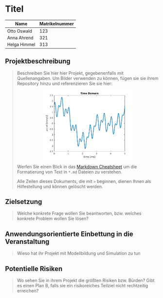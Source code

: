 # Titel 

| Name | Matrikelnummer |
| - | - |
| Otto Oswald | 123 |
| Anna Ahrend | 321 |
| Helga Himmel | 313 |

## Projektbeschreibung

> Beschreiben Sie hier hier Projekt, gegebenenfalls mit Quellenangaben. Um Bilder verwenden zu können, fügen sie sie ihrem Repository hinzu und referenzieren Sie sie hier:
>  
> <p align="center"><img src="image.png" width="300" /></p>
>
>  Werfen Sie einen Blick in das [Markdown Cheatsheet](https://github.com/adam-p/markdown-here/wiki/Markdown-Cheatsheet) um die Formatierung von Text in `*.md` Dateien zu verstehen. 
>
> Alle Zeilen dieses Dokuments, die mit `>` beginnen, dienen Ihnen als Hilfestellung und können gelöscht werden.

## Zielsetzung

 > Welche konkrete Frage wollen Sie beantworten, bzw. welches konkrete Problem wollen Sie lösen?

 ## Anwendungsorientierte Einbettung in die Veranstaltung

 > Wieso hat ihr Projekt mit Modellbildung und Simulation zu tun

 ## Potentielle Risiken

 > Wo sehen Sie in ihrem Projekt die größten Risiken bzw. Bürden? Gibt es einen Plan B, falls sie ein risikoreiches Teilziel nicht rechtzeitig erreichen?